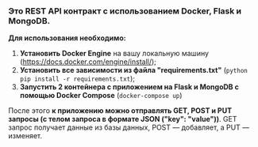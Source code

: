 ### **Это REST API контракт с использованием Docker, Flask и MongoDB.**

**Для использования необходимо:**
1. **Установить Docker Engine** на вашу локальную машину (https://docs.docker.com/engine/install/);
2. **Установить все зависимости из файла "requirements.txt"** (`python pip install -r requirements.txt`);
3. **Запустить 2 контейнера с приложением на Flask и MongoDB с помощью Docker Compose** (`docker-compose up`)

После этого **к приложению можно отправлять GET, POST и PUT запросы (с телом запроса в формате JSON ("key": "value"))**. GET запрос получает данные из базы данных, POST — добавляет, а PUT — изменяет.